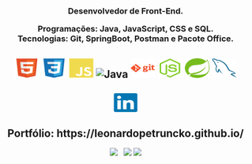 <h4 align="center" height = 10px width = 5px>
 
 <h3 align="center" height = 10px width = 5px >
  
Desenvolvedor de Front-End.
  
Programações: Java, JavaScript, CSS e SQL. 
<br> Tecnologias: Git, SpringBoot, Postman e Pacote Office.
  
  
</h3>

<h2 align="center" >
 
 <img  alt="HTML" height="40" width="50" src="https://raw.githubusercontent.com/devicons/devicon/master/icons/html5/html5-original.svg">
 <img  alt="CSS" height="40" width="50" src="https://raw.githubusercontent.com/devicons/devicon/master/icons/css3/css3-original.svg">
 <img  alt="JS" height="40" width="50" src="https://raw.githubusercontent.com/devicons/devicon/master/icons/javascript/javascript-plain.svg">
 <img  alt="Java" height="40" width="50" src="https://cdn.jsdelivr.net/gh/devicons/devicon/icons/java/java-original-wordmark.svg">
 <img  alt="Git" height="40" width="50" src="https://raw.githubusercontent.com/devicons/devicon/2ae2a900d2f041da66e950e4d48052658d850630/icons/git/git-plain-wordmark.svg">
 <img  alt="NodeJS" height="40" width="50" src="https://raw.githubusercontent.com/devicons/devicon/2ae2a900d2f041da66e950e4d48052658d850630/icons/nodejs/nodejs-plain.svg">
 <img  alt="Spring" height="40" width="50" src="https://raw.githubusercontent.com/devicons/devicon/2ae2a900d2f041da66e950e4d48052658d850630/icons/spring/spring-original.svg">
 <img  alt="MySQL" height="40" width="50" src="https://raw.githubusercontent.com/devicons/devicon/2ae2a900d2f041da66e950e4d48052658d850630/icons/mysql/mysql-original.svg">
 <br><br>
  <a href="https://www.linkedin.com/in/leonardo-petruncko-4051971a2/" target="_blank"><img height="40" width="50" src="https://raw.githubusercontent.com/devicons/devicon/2ae2a900d2f041da66e950e4d48052658d850630/icons/linkedin/linkedin-original.svg" target="_blank"></a> 
 <br> <br>
 Portfólio: https://leonardopetruncko.github.io/
</h3>

 <div  align="center">
 <a href="https://github.com/leonardoPetruncko"></a>
     <img height="150em" src="https://github-readme-stats.vercel.app/api?username=leonardoPetruncko&hide_border=true&show_icons=true&theme=midnight-purple&include_all_commits=true&count_private=true"/> &nbsp;
  <img height="150em" src="https://github-readme-stats.vercel.app/api/top-langs/?username=leonardoPetruncko&layout=compact&count_private=true&hide_border=true&theme=midnight-purple&show_icons=true">   
  <img height="150em" src="https://github-readme-streak-stats.herokuapp.com/?user=leonardoPetruncko&hide_border=true&theme=midnight-purple&show_icons=true"/>
     
</div>

